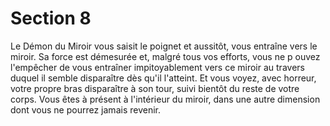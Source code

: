 # Section 8

Le Démon du Miroir vous saisit le poignet et aussitôt, vous entraîne vers le miroir. Sa
force est démesurée et, malgré tous vos efforts, vous ne p ouvez l'empêcher de vous
entraîner impitoyablement vers ce miroir au travers duquel il semble disparaître dès qu'il
l'atteint. Et vous voyez, avec horreur, votre propre bras disparaître à son tour, suivi
bientôt du reste de votre corps. Vous êtes à présent  à l'intérieur du miroir, dans une autre
dimension dont vous ne pourrez jamais revenir.